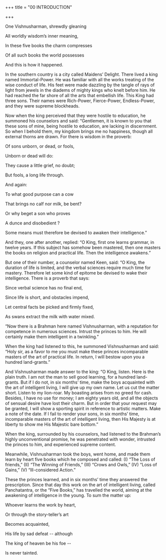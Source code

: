 +++
title = "00 INTRODUCTION"

+++



One Vishnusharman, shrewdly gleaning

All worldly wisdom’s inner meaning,

In these five books the charm compresses

Of all such books the world possesses

And this is how it happened.

In the southern country is a city called Maidens’ Delight. There lived a king named Immortal-Power. He was familiar with all the works treating of the wise conduct of life. His feet were made dazzling by the tangle of rays of light from jewels in the diadems of mighty kings who knelt before him. He had reached the far shore of all the arts that embellish life. This King had three sons. Their names were Rich-Power, Fierce-Power, Endless-Power, and they were supreme blockheads.

Now when the king perceived that they were hostile to education, he summoned his counselors and said: “Gentlemen, it is known to you that these sons of mine, being hostile to education, are lacking in discernment. So when I behold them, my kingdom brings me no happiness, though all external thorns are drawn. For there is wisdom in the proverb:

Of sons unborn, or dead, or fools,

Unborn or dead will do:

They cause a little grief, no doubt;

But fools, a long life through.

And again:

To what good purpose can a cow

That brings no calf nor milk, be bent?

Or why beget a son who proves

A dunce and disobedient ?

Some means must therefore be devised to awaken their intelligence.”

And they, one after another, replied: “O King, first one learns grammar, in twelve years. If this subject has somehow been mastered, then one masters the books on religion and practical life. Then the intelligence awakens.”

But one of their number, a counselor named Keen, said: “O King, the duration of life is limited, and the verbal sciences require much time for mastery. Therefore let some kind of epitome be devised to wake their intelligence. There is a proverb that says:

Since verbal science has no final end,

Since life is short, and obstacles impend,

Let central facts be picked and firmly fixed,

As swans extract the milk with water mixed.

“Now there is a Brahman here named Vishnusharman, with a reputation for competence in numerous sciences. Intrust the princes to him. He will certainly make them intelligent in a twinkling.”

When the king had listened to this, he summoned Vishnusharman and said: “Holy sir, as a favor to me you must make these princes incomparable masters of the art of practical life. In return, I will bestow upon you a hundred land-grants.”

And Vishnusharman made answer to the king: “O King, listen. Here is the plain truth. I am not the man to sell good learning, for a hundred land-grants. But if I do not, in six months’ time, make the boys acquainted with the art of intelligent living, I will give up my own name. Let us cut the matter short. Listen to my lion-roar. My boasting arises from no greed for cash. Besides, I have no use for money; I am eighty years old, and all the objects of sensual desire have lost their charm. But in order that your request may be granted, I will show a sporting spirit in reference to artistic matters. Make a note of the date. If I fail to render your sons, in six months’ time, incomparable masters of the art of intelligent living, then His Majesty is at liberty to show me His Majestic bare bottom.”

When the king, surrounded by his counselors, had listened to the Brahman’s highly unconventional promise, he was penetrated with wonder, intrusted the princes to him, and experienced supreme content.

Meanwhile, Vishnusharman took the boys, went home, and made them learn by heart five books which he composed and called: \(I\) “The Loss of friends,” \(II\) “The Winning of Friends,” \(III\) “Crows and Owls,” \(IV\) “Loss of Gains,” \(V\) “Ill-considered Action.”

These the princes learned, and in six months’ time they answered the prescription. Since that day this work on the art of intelligent living, called Panchatantra, or the “Five Books,” has travelled the world, aiming at the awakening of intelligence in the young. To sum the matter up:

Whoever learns the work by heart,

Or through the story-teller’s art

Becomes acquainted,

His life by sad defeat -- although

The king of heaven be his foe --

Is never tainted.


